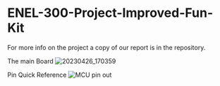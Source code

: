 # ENEL-300-Project-Improved-Fun-Kit

For more info on the project a copy of our report is in the repository.

The main Board
![20230426_170359](https://user-images.githubusercontent.com/114579521/234475375-3cbdc526-f8df-4215-856f-5a7d57725567.jpg)

Pin Quick Reference
![MCU pin out](https://github.com/lbrushmanl/ENEL-300-Project-Improved-Fun-Kit/assets/114579521/6095534e-5bdb-41b0-869c-a9e38394468e)
